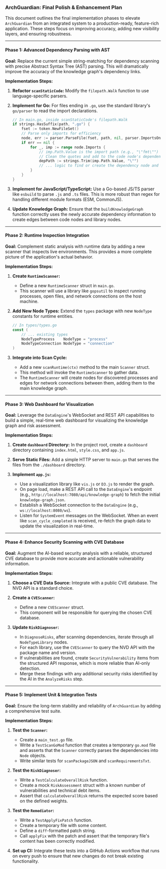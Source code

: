 ### ArchGuardian: Final Polish & Enhancement Plan

This document outlines the final implementation phases to elevate `ArchGuardian` from an integrated system to a production-ready, feature-rich application. These steps focus on improving accuracy, adding new visibility layers, and ensuring robustness.

---

#### **Phase 1: Advanced Dependency Parsing with AST**

**Goal:** Replace the current simple string-matching for dependency scanning with precise Abstract Syntax Tree (AST) parsing. This will dramatically improve the accuracy of the knowledge graph's dependency links.

**Implementation Steps:**

1.  **Refactor `scanStaticCode`:** Modify the `filepath.Walk` function to use language-specific parsers.

2.  **Implement for Go:** For files ending in `.go`, use the standard library's `go/parser` to read the import declarations.

    ```go
    // In main.go, inside scanStaticCode's filepath.Walk
    if strings.HasSuffix(path, ".go") {
        fset := token.NewFileSet()
        // Parse only imports for efficiency
        node, err := parser.ParseFile(fset, path, nil, parser.ImportsOnly)
        if err == nil {
            for _, imp := range node.Imports {
                // imp.Path.Value is the import path (e.g., "\"fmt\"")
                // Clean the quotes and add to the code node's dependency list
                depPath := strings.Trim(imp.Path.Value, "\"")
                // ... logic to find or create the dependency node and link it
            }
        }
    }
    ```

3.  **Implement for JavaScript/TypeScript:** Use a Go-based JS/TS parser like `esbuild` to parse `.js` and `.ts` files. This is more robust than regex for handling different module formats (ESM, CommonJS).

4.  **Update Knowledge Graph:** Ensure that the `buildKnowledgeGraph` function correctly uses the newly accurate dependency information to create edges between code nodes and library nodes.

---

#### **Phase 2: Runtime Inspection Integration**

**Goal:** Complement static analysis with runtime data by adding a new scanner that inspects live environments. This provides a more complete picture of the application's actual behavior.

**Implementation Steps:**

1.  **Create `RuntimeScanner`:**
    *   Define a new `RuntimeScanner` struct in `main.go`.
    *   This scanner will use a library like `gopsutil` to inspect running processes, open files, and network connections on the host machine.

2.  **Add New Node Types:** Extend the `types` package with new `NodeType` constants for runtime entities.

    ```go
    // In types/types.go
    const (
        // ... existing types
        NodeTypeProcess    NodeType = "process"
        NodeTypeConnection NodeType = "connection"
    )
    ```

3.  **Integrate into Scan Cycle:**
    *   Add a new `scanRuntime(ctx)` method to the main `Scanner` struct.
    *   This method will invoke the `RuntimeScanner` to gather data.
    *   The `RuntimeScanner` will create nodes for discovered processes and edges for network connections between them, adding them to the main knowledge graph.

---

#### **Phase 3: Web Dashboard for Visualization**

**Goal:** Leverage the `DataEngine`'s WebSocket and REST API capabilities to build a simple, real-time web dashboard for visualizing the knowledge graph and risk assessment.

**Implementation Steps:**

1.  **Create `dashboard` Directory:** In the project root, create a `dashboard` directory containing `index.html`, `style.css`, and `app.js`.

2.  **Serve Static Files:** Add a simple HTTP server to `main.go` that serves the files from the `./dashboard` directory.

3.  **Implement `app.js`:**
    *   Use a visualization library like `vis.js` or `D3.js` to render the graph.
    *   On page load, make a REST API call to the `DataEngine`'s endpoint (e.g., `http://localhost:7080/api/knowledge-graph`) to fetch the initial `knowledge-graph.json`.
    *   Establish a WebSocket connection to the `DataEngine` (e.g., `ws://localhost:8080/ws`).
    *   Listen for `SystemEvent` messages on the WebSocket. When an event like `scan_cycle_completed` is received, re-fetch the graph data to update the visualization in real-time.

---

#### **Phase 4: Enhance Security Scanning with CVE Database**

**Goal:** Augment the AI-based security analysis with a reliable, structured CVE database to provide more accurate and actionable vulnerability information.

**Implementation Steps:**

1.  **Choose a CVE Data Source:** Integrate with a public CVE database. The NVD API is a standard choice.

2.  **Create a `CVEScanner`:**
    *   Define a new `CVEScanner` struct.
    *   This component will be responsible for querying the chosen CVE database.

3.  **Update `RiskDiagnoser`:**
    *   In `DiagnoseRisks`, after scanning dependencies, iterate through all `NodeTypeLibrary` nodes.
    *   For each library, use the `CVEScanner` to query the NVD API with the package name and version.
    *   If vulnerabilities are found, create `SecurityVulnerability` items from the structured API response, which is more reliable than AI-only detection.
    *   Merge these findings with any additional security risks identified by the AI in the `AnalyzeRisks` step.

---

#### **Phase 5: Implement Unit & Integration Tests**

**Goal:** Ensure the long-term stability and reliability of `ArchGuardian` by adding a comprehensive test suite.

**Implementation Steps:**

1.  **Test the `Scanner`:**
    *   Create a `main_test.go` file.
    *   Write a `TestScanGoMod` function that creates a temporary `go.mod` file and asserts that the `Scanner` correctly parses the dependencies into `Node` objects.
    *   Write similar tests for `scanPackageJSON` and `scanRequirementsTxt`.

2.  **Test the `RiskDiagnoser`:**
    *   Write a `TestCalculateOverallRisk` function.
    *   Create a mock `RiskAssessment` struct with a known number of vulnerabilities and technical debt items.
    *   Assert that `calculateOverallRisk` returns the expected score based on the defined weights.

3.  **Test the `Remediator`:**
    *   Write a `TestApplyFixPatch` function.
    *   Create a temporary file with some content.
    *   Define a `diff`-formatted patch string.
    *   Call `applyFix` with the patch and assert that the temporary file's content has been correctly modified.

4.  **Set up CI:** Integrate these tests into a GitHub Actions workflow that runs on every push to ensure that new changes do not break existing functionality.